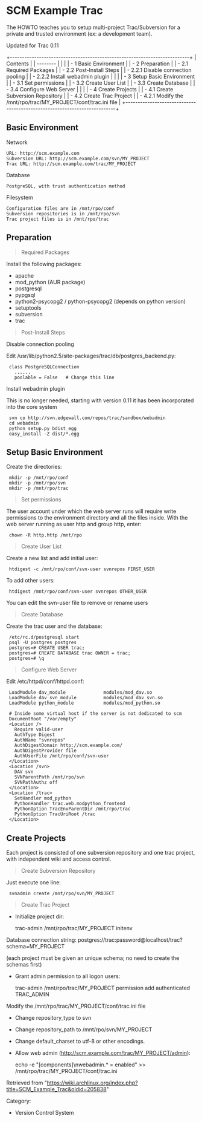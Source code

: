 SCM Example Trac
================

The HOWTO teaches you to setup multi-project Trac/Subversion for a
private and trusted environment (ex: a development team).

Updated for Trac 0.11

+--------------------------------------------------------------------------+
| Contents                                                                 |
| --------                                                                 |
|                                                                          |
| -   1 Basic Environment                                                  |
| -   2 Preparation                                                        |
|     -   2.1 Required Packages                                            |
|     -   2.2 Post-Install Steps                                           |
|         -   2.2.1 Disable connection pooling                             |
|         -   2.2.2 Install webadmin plugin                                |
|                                                                          |
| -   3 Setup Basic Environment                                            |
|     -   3.1 Set permissions                                              |
|     -   3.2 Create User List                                             |
|     -   3.3 Create Database                                              |
|     -   3.4 Configure Web Server                                         |
|                                                                          |
| -   4 Create Projects                                                    |
|     -   4.1 Create Subversion Repository                                 |
|     -   4.2 Create Trac Project                                          |
|         -   4.2.1 Modify the /mnt/rpo/trac/MY_PROJECT/conf/trac.ini file |
+--------------------------------------------------------------------------+

Basic Environment
-----------------

Network
    
    URL: http://scm.example.com
    Subversion URL: http://scm.example.com/svn/MY_PROJECT
    Trac URL: http://scm.example.com/trac/MY_PROJECT

Database
    
    PostgreSQL, with trust authentication method

Filesystem
    
    Configuration files are in /mnt/rpo/conf
    Subversion repositories is in /mnt/rpo/svn
    Trac project files is in /mnt/rpo/trac

Preparation
-----------

> Required Packages

Install the following packages:

-   apache
-   mod_python (AUR package)
-   postgresql
-   pypgsql
-   python2-psycopg2 / python-psycopg2 (depends on python version)
-   setuptools
-   subversion
-   trac

> Post-Install Steps

Disable connection pooling

Edit /usr/lib/python2.5/site-packages/trac/db/postgres_backend.py:

     class PostgreSQLConnection
       ......
       poolable = False   # Change this line

Install webadmin plugin

This is no longer needed, starting with version 0.11 it has been
incorporated into the core system

     svn co http://svn.edgewall.com/repos/trac/sandbox/webadmin
     cd webadmin
     python setup.py bdist_egg
     easy_install -Z dist/*.egg

Setup Basic Environment
-----------------------

Create the directories:

     mkdir -p /mnt/rpo/conf
     mkdir -p /mnt/rpo/svn
     mkdir -p /mnt/rpo/trac

> Set permissions

The user account under which the web server runs will require write
permissions to the environment directory and all the files inside. With
the web server running as user http and group http, enter:

     chown -R http.http /mnt/rpo

> Create User List

Create a new list and add initial user:

     htdigest -c /mnt/rpo/conf/svn-user svnrepos FIRST_USER

To add other users:

     htdigest /mnt/rpo/conf/svn-user svnrepos OTHER_USER

You can edit the svn-user file to remove or rename users

> Create Database

Create the trac user and the database:

     /etc/rc.d/postgresql start
     psql -U postgres postgres
     postgres=# CREATE USER trac;
     postgres=# CREATE DATABASE trac OWNER = trac;
     postgres=# \q

> Configure Web Server

Edit /etc/httpd/conf/httpd.conf:

     LoadModule dav_module              modules/mod_dav.so
     LoadModule dav_svn_module          modules/mod_dav_svn.so
     LoadModule python_module           modules/mod_python.so
     
     # Inside some virtual host if the server is not dedicated to scm
     DocumentRoot "/var/empty"
     <Location />
       Require valid-user
       AuthType Digest
       AuthName "svnrepos"
       AuthDigestDomain http://scm.example.com/
       AuthDigestProvider file
       AuthUserFile /mnt/rpo/conf/svn-user
     </Location>
     <Location /svn>
       DAV svn
       SVNParentPath /mnt/rpo/svn
       SVNPathAuthz off
     </Location>
     <Location /trac>
       SetHandler mod_python
       PythonHandler trac.web.modpython_frontend
       PythonOption TracEnvParentDir /mnt/rpo/trac
       PythonOption TracUriRoot /trac
     </Location>

Create Projects
---------------

Each project is consisted of one subversion repository and one trac
project, with independent wiki and access control.

> Create Subversion Repository

Just execute one line:

     svnadmin create /mnt/rpo/svn/MY_PROJECT

> Create Trac Project

-   Initialize project dir:

     trac-admin /mnt/rpo/trac/MY_PROJECT initenv

Database connection string:
postgres://trac:password@localhost/trac?schema=MY_PROJECT

(each project must be given an unique schema; no need to create the
schemas first)

-   Grant admin permission to all logon users:

     trac-admin /mnt/rpo/trac/MY_PROJECT permission add authenticated TRAC_ADMIN

Modify the /mnt/rpo/trac/MY_PROJECT/conf/trac.ini file

-   Change repository_type to svn
-   Change repository_path to /mnt/rpo/svn/MY_PROJECT
-   Change default_charset to utf-8 or other encodings.  

-   Allow web admin (http://scm.example.com/trac/MY_PROJECT/admin):

    echo -e "[components]\nwebadmin.* = enabled" >> /mnt/rpo/trac/MY_PROJECT/conf/trac.ini

Retrieved from
"https://wiki.archlinux.org/index.php?title=SCM_Example_Trac&oldid=205838"

Category:

-   Version Control System

